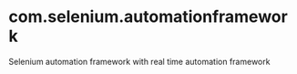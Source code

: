 # com.selenium.automationframework
Selenium automation framework with real time automation framework
